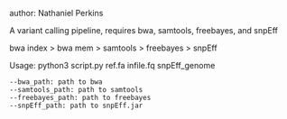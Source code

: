 author: Nathaniel Perkins

A variant calling pipeline, requires bwa, samtools, freebayes, and snpEff

bwa index > bwa mem > samtools > freebayes > snpEff

Usage: python3 script.py ref.fa infile.fq snpEff_genome

	--bwa_path: path to bwa
	--samtools_path: path to samtools
	--freebayes_path: path to freebayes
	--snpEff_path: path to snpEff.jar

